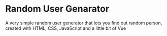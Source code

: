 # Random User Genarator

A very simple random user generator that lets you find out random person, created with HTML, CSS, JavaScript and a little bit of Vue

